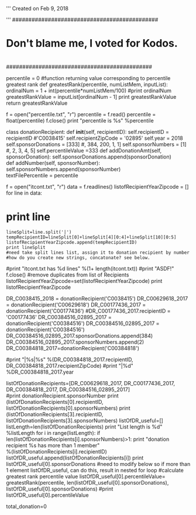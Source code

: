 '''
Created on Feb 9, 2018

'''
#############################################
#                                           #
# Don't blame me, I voted for Kodos.        #
#                                           #
#############################################

percentile = 0
#function returning value corresponding to percentile greatest rank
def greatestRank(percentile, numListMem, inputList): 
    ordinalNum = 1 + int(percentile*numListMem/100)
#print ordinalNum
    greatestRankValue = inputList[ordinalNum - 1]
    print greatestRankValue
    return greatestRankValue

f = open("percentile.txt", "r")
percentile = f.read()
percentile = float(percentile)
f.close()
print "percentile is %s" %percentile

class donationRecipient:
    def __init__(self, recipientID):
        self.recipientID = recipientID #'C0038415' 
        self.recipientZipCode = '02895'
        self.year = 2018
        self.sponsorDonations = [333] #, 384, 200, 1, 1]
        self.sponsorNumbers = [1]  #, 2, 3, 4, 5]
        self.percentileValue =333
    def addDonationAmt(self, sponsorDonation):
        self.sponsorDonations.append(sponsorDonation)    
    def addNumber(self, sponsorNumber):
        self.sponsorNumbers.append(sponsorNumber)      
    textFilePercentile = percentile    

f = open("itcont.txt", "r")
data = f.readlines()
listofRecipientYearZipcode = []
for line in data:
#    print line 
    lineSplit=line.split('|')
    tempRecipientID=lineSplit[0]+lineSplit[4][0:4]+lineSplit[10][0:5]
    listofRecipientYearZipcode.append(tempRecipientID)
    print lineSplit
    #need take split lines list, assign it to donation recipient by number
    #how do you create new strings, concatonate? see below.    
#print "itcont.txt has %d lines" %(1+ length(itcont.txt))
#print "ASDF!"
f.close()
#remove duplicates from list of Recipients
listofRecipientYearZipcode=set(listofRecipientYearZipcode)
print listofRecipientYearZipcode


DR_C0038415_2018 = donationRecipient('C0038415')
DR_C00629618_2017 = donationRecipient('C00629618')
DR_C00177436_2017 = donationRecipient('C00177436')
#DR_C00177436_2017.recipientID = 'C00177436'
DR_C00384516_02895_2017 = donationRecipient('C00384516')
DR_C00384516_02895_2017 = donationRecipient('C00384516')
DR_C00384516_02895_2017.sponsorDonations.append(384)
DR_C00384516_02895_2017.sponsorNumbers.append(2)
DR_C00384818_2017=donationRecipient('C00384818')

#print "|%s|%s" %(DR_C00384818_2017.recipientID, DR_C00384818_2017.recipientZipCode)
#print "|%d" %DR_C00384818_2017.year

listOfDonationRecipients=[DR_C00629618_2017, DR_C00177436_2017, DR_C00384818_2017, DR_C00384516_02895_2017]        
#print donationRecipient.sponsorNumber
print (listOfDonationRecipients[0].recipientID, listOfDonationRecipients[0].sponsorNumbers)
print (listOfDonationRecipients[3].recipientID, listOfDonationRecipients[3].sponsorNumbers)
listOfDR_useful=[]
listLength=len(listOfDonationRecipients)
print "List length is %d" %listLength
for i in range(listLength):
    if len(listOfDonationRecipients[i].sponsorNumbers)>1:
        print "donation recipient %s has more than 1 member"\
            %(listOfDonationRecipients[i].recipientID)
        listOfDR_useful.append(listOfDonationRecipients[i])
print listOfDR_useful[0].sponsorDonations
#need to modify below so if more than 1 element listOfDR_useful, can do this, result in nested for loop
#calculate greatest rank percentile value
listOfDR_useful[0].percentileValue= greatestRank(percentile, len(listOfDR_useful[0].sponsorDonations),\
                  listOfDR_useful[0].sponsorDonations)
#print listOfDR_useful[0].percentileValue

total_donation=0
